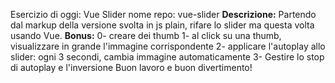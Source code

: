 Esercizio di oggi: Vue Slider
nome repo: vue-slider
**Descrizione:**
Partendo dal markup della versione svolta in js plain, rifare lo slider ma questa volta usando Vue.
**Bonus:**
0- creare dei thumb
1- al click su una thumb, visualizzare in grande l'immagine corrispondente
2- applicare l'autoplay allo slider: ogni 3 secondi, cambia immagine automaticamente
3- Gestire lo stop di autoplay e l'inversione
Buon lavoro e buon divertimento!